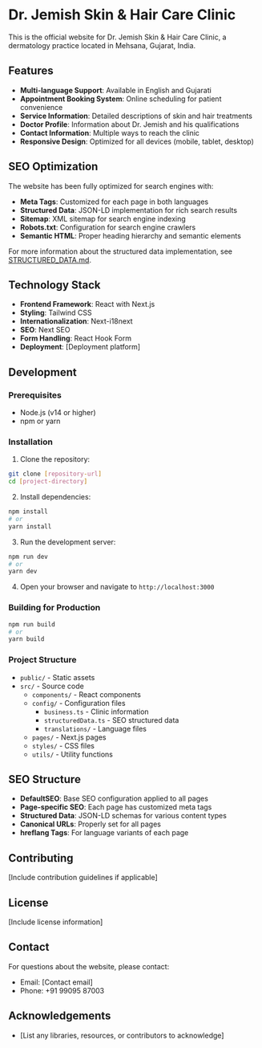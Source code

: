 # Dr. Jemish Skin & Hair Care Clinic

This is the official website for Dr. Jemish Skin & Hair Care Clinic, a dermatology practice located in Mehsana, Gujarat, India.

## Features

- **Multi-language Support**: Available in English and Gujarati
- **Appointment Booking System**: Online scheduling for patient convenience
- **Service Information**: Detailed descriptions of skin and hair treatments
- **Doctor Profile**: Information about Dr. Jemish and his qualifications
- **Contact Information**: Multiple ways to reach the clinic
- **Responsive Design**: Optimized for all devices (mobile, tablet, desktop)

## SEO Optimization

The website has been fully optimized for search engines with:

- **Meta Tags**: Customized for each page in both languages
- **Structured Data**: JSON-LD implementation for rich search results
- **Sitemap**: XML sitemap for search engine indexing
- **Robots.txt**: Configuration for search engine crawlers
- **Semantic HTML**: Proper heading hierarchy and semantic elements

For more information about the structured data implementation, see [STRUCTURED_DATA.md](./docs/STRUCTURED_DATA.md).

## Technology Stack

- **Frontend Framework**: React with Next.js
- **Styling**: Tailwind CSS
- **Internationalization**: Next-i18next
- **SEO**: Next SEO
- **Form Handling**: React Hook Form
- **Deployment**: [Deployment platform]

## Development

### Prerequisites

- Node.js (v14 or higher)
- npm or yarn

### Installation

1. Clone the repository:
```bash
git clone [repository-url]
cd [project-directory]
```

2. Install dependencies:
```bash
npm install
# or
yarn install
```

3. Run the development server:
```bash
npm run dev
# or
yarn dev
```

4. Open your browser and navigate to `http://localhost:3000`

### Building for Production

```bash
npm run build
# or
yarn build
```

### Project Structure

- `public/` - Static assets
- `src/` - Source code
  - `components/` - React components
  - `config/` - Configuration files
    - `business.ts` - Clinic information
    - `structuredData.ts` - SEO structured data
    - `translations/` - Language files
  - `pages/` - Next.js pages
  - `styles/` - CSS files
  - `utils/` - Utility functions

## SEO Structure

- **DefaultSEO**: Base SEO configuration applied to all pages
- **Page-specific SEO**: Each page has customized meta tags
- **Structured Data**: JSON-LD schemas for various content types
- **Canonical URLs**: Properly set for all pages
- **hreflang Tags**: For language variants of each page

## Contributing

[Include contribution guidelines if applicable]

## License

[Include license information]

## Contact

For questions about the website, please contact:
- Email: [Contact email]
- Phone: +91 99095 87003

## Acknowledgements

- [List any libraries, resources, or contributors to acknowledge] 